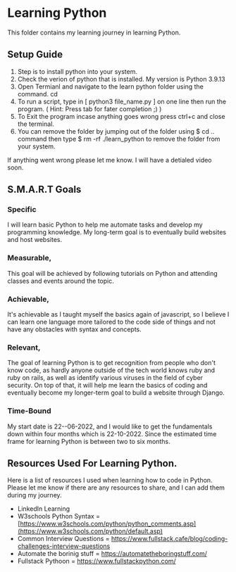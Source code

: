 # Learning Python

This folder contains my learning journey in learning Python. 

## Setup Guide

1. Step is to install python into your system.
2. Check the verion of python that is installed. My version is Python 3.9.13
3. Open Termianl and navigate to the learn python folder using the command. cd
4. To run a script, type in [ python3 file_name.py ] on one line then run the program. ( Hint: Press tab for fater completion ;) )
5. To Exit the program incase anything goes wrong press ctrl+c and close the terminal.
6. You can remove the folder by jumping out of the folder using $ cd .. command then type $ rm -rf ./learn_python to remove the folder from your system.

If anything went wrong please let me know. I will have a detialed video soon.

## S.M.A.R.T Goals

### Specific

I will learn basic Python to help me automate tasks and develop my programming knowledge. My long-term goal is to eventually build websites and host websites.

### Measurable, 

This goal will be achieved by following tutorials on Python and attending classes and events around the topic.

### Achievable, 

It's achievable as I taught myself the basics again of javascript, so I believe I can learn one language more tailored to the code side of things and not have any obstacles with syntax and concepts.

### Relevant, 

The goal of learning Python is to get recognition from people who don't know code, as hardly anyone outside of the tech world knows ruby and ruby on rails, as well as identify various viruses in the field of cyber security. On top of that, it will help me learn the basics of coding and eventually become my longer-term goal to build a website through Django.


### Time-Bound

My start date is 22--06-2022, and I would like to get the fundamentals down within four months which is 22-10-2022. Since the estimated time frame for learning Python is between two to six months.

## Resources Used For Learning Python.

Here is a list of resources I used when learning how to code in Python. Please let me know if there are any resources to share, and I can add them during my journey.

* LinkedIn Learning
* W3schools Python Syntax = [https://www.w3schools.com/python/python_comments.asp](https://www.w3schools.com/python/default.asp)
* Common Interview Questions = https://www.fullstack.cafe/blog/coding-challenges-interview-questions
* Automate the borinig stuff = https://automatetheboringstuff.com/
* Fullstack Pythoon = https://www.fullstackpython.com/
